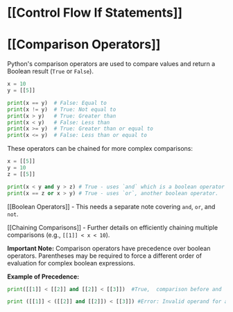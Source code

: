 # [[Control Flow If Statements]]
# [[Comparison Operators]] 
Python's comparison operators are used to compare values and return a Boolean result (`True` or `False`).

```python
x = 10
y = [[5]]

print(x == y)  # False: Equal to
print(x != y)  # True: Not equal to
print(x > y)   # True: Greater than
print(x < y)   # False: Less than
print(x >= y)  # True: Greater than or equal to
print(x <= y)  # False: Less than or equal to
```

These operators can be chained for more complex comparisons:

```python
x = [[5]]
y = 10
z = [[5]]

print(x < y and y > z) # True - uses `and` which is a boolean operator which can be covered separately.
print(x == z or x > y) # True - uses `or`, another boolean operator.

```

[[Boolean Operators]]  - This needs a separate note covering `and`, `or`, and `not`.

[[Chaining Comparisons]] -  Further details on efficiently chaining multiple comparisons (e.g., `[[1]] < x < 10`).


**Important Note:**  Comparison operators have precedence over boolean operators.  Parentheses may be required to force a different order of evaluation for complex boolean expressions.

**Example of Precedence:**

```python
print([[1]] < [[2]] and [[2]] < [[3]])  #True,  comparison before and

print ([[1]] < ([[2]] and [[2]]) < [[3]]) #Error: Invalid operand for and, needs a boolean
```
